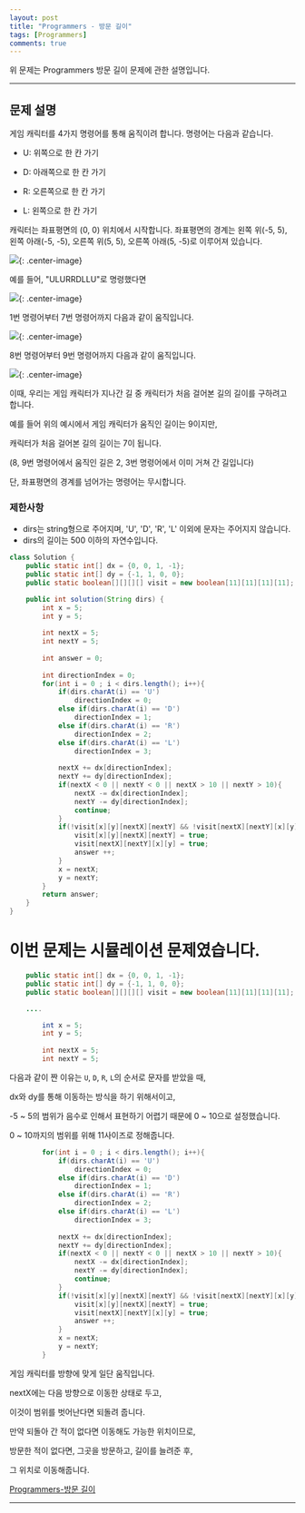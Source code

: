 ```yaml
---
layout: post
title: "Programmers - 방문 길이"
tags: [Programmers]
comments: true
---
```


위 문제는 Programmers 방문 길이 문제에 관한 설명입니다.

---

## 문제 설명

게임 캐릭터를 4가지 명령어를 통해 움직이려 합니다. 명령어는 다음과 같습니다.

* U: 위쪽으로 한 칸 가기

* D: 아래쪽으로 한 칸 가기

* R: 오른쪽으로 한 칸 가기

* L: 왼쪽으로 한 칸 가기

캐릭터는 좌표평면의 (0, 0) 위치에서 시작합니다. 좌표평면의 경계는 왼쪽 위(-5, 5), 왼쪽 아래(-5, -5), 오른쪽 위(5, 5), 오른쪽 아래(5, -5)로 이루어져 있습니다.

<img src="https://grepp-programmers.s3.ap-northeast-2.amazonaws.com/files/production/ace0e7bc-9092-4b95-9bfb-3a55a2aa780e/%E1%84%87%E1%85%A1%E1%86%BC%E1%84%86%E1%85%AE%E1%86%AB%E1%84%80%E1%85%B5%E1%86%AF%E1%84%8B%E1%85%B51_qpp9l3.png">{: .center-image}

예를 들어, "ULURRDLLU"로 명령했다면

<img src="https://grepp-programmers.s3.ap-northeast-2.amazonaws.com/files/production/668c7458-e184-472d-9d32-f5d2acca759a/%E1%84%87%E1%85%A1%E1%86%BC%E1%84%86%E1%85%AE%E1%86%AB%E1%84%80%E1%85%B5%E1%86%AF%E1%84%8B%E1%85%B52_lezmdo.png">{: .center-image}

1번 명령어부터 7번 명령어까지 다음과 같이 움직입니다.

<img src="https://grepp-programmers.s3.ap-northeast-2.amazonaws.com/files/production/08558e36-d667-4160-bfec-b754c78a7d85/%E1%84%87%E1%85%A1%E1%86%BC%E1%84%86%E1%85%AE%E1%86%AB%E1%84%80%E1%85%B5%E1%86%AF%E1%84%8B%E1%85%B53_sootjd.png">{: .center-image}

8번 명령어부터 9번 명령어까지 다음과 같이 움직입니다.

<img src="https://grepp-programmers.s3.ap-northeast-2.amazonaws.com/files/production/a52af28e-5835-438b-9f40-5467ebf9bf03/%E1%84%87%E1%85%A1%E1%86%BC%E1%84%86%E1%85%AE%E1%86%AB%E1%84%80%E1%85%B5%E1%86%AF%E1%84%8B%E1%85%B54_hlpiej.png">{: .center-image}

이때, 우리는 게임 캐릭터가 지나간 길 중 캐릭터가 처음 걸어본 길의 길이를 구하려고 합니다. 

예를 들어 위의 예시에서 게임 캐릭터가 움직인 길이는 9이지만, 

캐릭터가 처음 걸어본 길의 길이는 7이 됩니다. 

(8, 9번 명령어에서 움직인 길은 2, 3번 명령어에서 이미 거쳐 간 길입니다)

단, 좌표평면의 경계를 넘어가는 명령어는 무시합니다.

### 제한사항

- dirs는 string형으로 주어지며, 'U', 'D', 'R', 'L' 이외에 문자는 주어지지 않습니다.
- dirs의 길이는 500 이하의 자연수입니다.

```java
class Solution {
    public static int[] dx = {0, 0, 1, -1};
    public static int[] dy = {-1, 1, 0, 0};
    public static boolean[][][][] visit = new boolean[11][11][11][11];

    public int solution(String dirs) {
        int x = 5;
        int y = 5;
        
        int nextX = 5;
        int nextY = 5;
        
        int answer = 0;
        
        int directionIndex = 0;
        for(int i = 0 ; i < dirs.length(); i++){
            if(dirs.charAt(i) == 'U')
                directionIndex = 0;
            else if(dirs.charAt(i) == 'D')  
                directionIndex = 1;
            else if(dirs.charAt(i) == 'R')  
                directionIndex = 2;
            else if(dirs.charAt(i) == 'L')  
                directionIndex = 3;
            
            nextX += dx[directionIndex];
            nextY += dy[directionIndex];
            if(nextX < 0 || nextY < 0 || nextX > 10 || nextY > 10){
                nextX -= dx[directionIndex];
                nextY -= dy[directionIndex];
                continue;
            }
            if(!visit[x][y][nextX][nextY] && !visit[nextX][nextY][x][y]){
                visit[x][y][nextX][nextY] = true;
                visit[nextX][nextY][x][y] = true;
                answer ++;
            }
            x = nextX;
            y = nextY;
        }
        return answer;
    }
}
```

# 이번 문제는 시뮬레이션 문제였습니다.

```java
    public static int[] dx = {0, 0, 1, -1};
    public static int[] dy = {-1, 1, 0, 0};
    public static boolean[][][][] visit = new boolean[11][11][11][11];

    ....

        int x = 5;
        int y = 5;
        
        int nextX = 5;
        int nextY = 5;
```

다음과 같이 짠 이유는 `U`, `D`, `R`, `L`의 순서로 문자를 받았을 때,

dx와 dy를 통해 이동하는 방식을 하기 위해서이고,

 -5 ~ 5의 범위가 음수로 인해서 표현하기 어렵기 때문에 0 ~ 10으로 설정했습니다.

0 ~ 10까지의 범위를 위해 11사이즈로 정해줍니다.

```java
        for(int i = 0 ; i < dirs.length(); i++){
            if(dirs.charAt(i) == 'U')
                directionIndex = 0;
            else if(dirs.charAt(i) == 'D')  
                directionIndex = 1;
            else if(dirs.charAt(i) == 'R')  
                directionIndex = 2;
            else if(dirs.charAt(i) == 'L')  
                directionIndex = 3;
            
            nextX += dx[directionIndex];
            nextY += dy[directionIndex];
            if(nextX < 0 || nextY < 0 || nextX > 10 || nextY > 10){
                nextX -= dx[directionIndex];
                nextY -= dy[directionIndex];
                continue;
            }
            if(!visit[x][y][nextX][nextY] && !visit[nextX][nextY][x][y]){
                visit[x][y][nextX][nextY] = true;
                visit[nextX][nextY][x][y] = true;
                answer ++;
            }
            x = nextX;
            y = nextY;
        }
```

게임 캐릭터를 방향에 맞게 일단 움직입니다.

nextX에는 다음 방향으로 이동한 상태로 두고,

이것이 범위를 벗어난다면 되돌려 줍니다.

만약 되돌아 간 적이 없다면 이동해도 가능한 위치이므로,

방문한 적이 없다면, 그곳을 방문하고, 길이를 늘려준 후,

그 위치로 이동해줍니다.

<a href= "https://programmers.co.kr/learn/courses/30/lessons/49994">Programmers-방문 길이</a>

---
